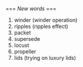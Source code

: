 === *New words* ===

1. winder (winder operation)
2. ripples (ripples effect)
3. packet
4. supersede
5. locust
6. propeller
7. lids (trying on luxury lids)
